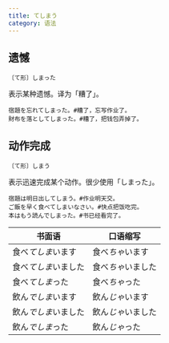```yaml
---
title: てしまう
category: 语法
---
```


## 遗憾

`〔て形〕しまった`

表示某种遗憾。译为「糟了」。

```example
宿題を忘れてしまった。#糟了，忘写作业了。
財布を落としてしまった。#糟了，把钱包弄掉了。
```

## 动作完成

`〔て形〕しまう`

表示迅速完成某个动作。很少使用「しまった」。

```example
宿題は明日出してしまう。#作业明天交。
ご飯を早く食べてしまいなさい。#快点把饭吃完。
本はもう読んでしまった。#书已经看完了。
```

| 书面语               | 口语缩写           |
| -------------------- | ------------------ |
| 食べ*てしま*います   | 食べ*ちゃ*います   |
| 食べ*てしま*いました | 食べ*ちゃ*いました |
| 食べ*てしま*った     | 食べ*ちゃ*った     |
| 飲ん*でしま*います   | 飲ん*じゃ*います   |
| 飲ん*でしま*いました | 飲ん*じゃ*いました |
| 飲ん*でしま*った     | 飲ん*じゃ*った     |
